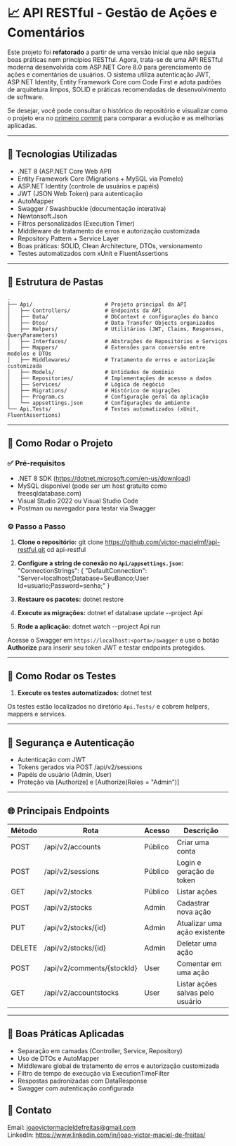 # 📈 API RESTful - Gestão de Ações e Comentários

Este projeto foi **refatorado** a partir de uma versão inicial que não seguia boas práticas nem princípios RESTful. Agora, trata-se de uma API RESTful moderna desenvolvida com ASP.NET Core 8.0 para gerenciamento de ações e comentários de usuários. O sistema utiliza autenticação JWT, ASP.NET Identity, Entity Framework Core com Code First e adota padrões de arquitetura limpos, SOLID e práticas recomendadas de desenvolvimento de software.

Se desejar, você pode consultar o histórico do repositório e visualizar como o projeto era no [primeiro commit](https://github.com/victor-macielmf/api-restful/commits/main) para comparar a evolução e as melhorias aplicadas.

---

## 🚀 Tecnologias Utilizadas

- .NET 8 (ASP.NET Core Web API)
- Entity Framework Core (Migrations + MySQL via Pomelo)
- ASP.NET Identity (controle de usuários e papéis)
- JWT (JSON Web Token) para autenticação
- AutoMapper
- Swagger / Swashbuckle (documentação interativa)
- Newtonsoft.Json
- Filtros personalizados (Execution Timer)
- Middleware de tratamento de erros e autorização customizada
- Repository Pattern + Service Layer
- Boas práticas: SOLID, Clean Architecture, DTOs, versionamento
- Testes automatizados com xUnit e FluentAssertions

---

## 📁 Estrutura de Pastas

```text
.
├── Api/                       # Projeto principal da API
│   ├── Controllers/           # Endpoints da API
│   ├── Data/                  # DbContext e configurações do banco
│   ├── Dtos/                  # Data Transfer Objects organizados
│   ├── Helpers/               # Utilitários (JWT, Claims, Responses, QueryParameters)
│   ├── Interfaces/            # Abstrações de Repositórios e Serviços
│   ├── Mappers/               # Extensões para conversão entre modelos e DTOs
│   ├── Middlewares/           # Tratamento de erros e autorização customizada
│   ├── Models/                # Entidades de domínio
│   ├── Repositories/          # Implementações de acesso a dados
│   ├── Services/              # Lógica de negócio
│   ├── Migrations/            # Histórico de migrações
│   ├── Program.cs             # Configuração geral da aplicação
│   └── appsettings.json       # Configurações de ambiente
└── Api.Tests/                 # Testes automatizados (xUnit, FluentAssertions)
```
---

## 🧪 Como Rodar o Projeto

### ✅ Pré-requisitos

- .NET 8 SDK (https://dotnet.microsoft.com/en-us/download)
- MySQL disponível (pode ser um host gratuito como freesqldatabase.com)
- Visual Studio 2022 ou Visual Studio Code
- Postman ou navegador para testar via Swagger

### ⚙️ Passo a Passo

1. **Clone o repositório:**
git clone https://github.com/victor-macielmf/api-restful.git cd api-restful

2. **Configure a string de conexão no `Api/appsettings.json`:**
"ConnectionStrings": { "DefaultConnection": "Server=localhost;Database=SeuBanco;User Id=usuario;Password=senha;" }

3. **Restaure os pacotes:**
dotnet restore

4. **Execute as migrações:**
dotnet ef database update --project Api

5. **Rode a aplicação:**
dotnet watch --project Api run

Acesse o Swagger em `https://localhost:<porta>/swagger` e use o botão **Authorize** para inserir seu token JWT e testar endpoints protegidos.

---

## 🧪 Como Rodar os Testes

1. **Execute os testes automatizados:** dotnet test

Os testes estão localizados no diretório `Api.Tests/` e cobrem helpers, mappers e services.

---

## 🔐 Segurança e Autenticação

- Autenticação com JWT
- Tokens gerados via POST /api/v2/sessions
- Papéis de usuário (Admin, User)
- Proteção via [Authorize] e [Authorize(Roles = "Admin")]

---

## 🌐 Principais Endpoints

| Método  | Rota                            | Acesso  | Descrição                      |
|---------|----------------------------------|---------|--------------------------------|
| POST    | /api/v2/accounts                | Público | Criar uma conta                |
| POST    | /api/v2/sessions                | Público | Login e geração de token       |
| GET     | /api/v2/stocks               | Público | Listar ações                   |
| POST    | /api/v2/stocks                  | Admin   | Cadastrar nova ação         |
| PUT     | /api/v2/stocks/{id}          | Admin   | Atualizar uma ação existente   |
| DELETE | /api/v2/stocks/{id}          | Admin   | Deletar uma ação               |
| POST    | /api/v2/comments/{stockId}   | User    | Comentar em uma ação           |
| GET     | /api/v2/accountstocks        | User    | Listar ações salvas pelo usuário |

---

## 📏 Boas Práticas Aplicadas

- Separação em camadas (Controller, Service, Repository)
- Uso de DTOs e AutoMapper
- Middleware global de tratamento de erros e autorização customizada
- Filtro de tempo de execução via ExecutionTimeFilter
- Respostas padronizadas com DataResponse<T>
- Swagger com autenticação configurada

## 🤝 Contato

Email: joaovictormacieldefreitas@gmail.com  
LinkedIn: https://www.linkedin.com/in/joao-victor-maciel-de-freitas/